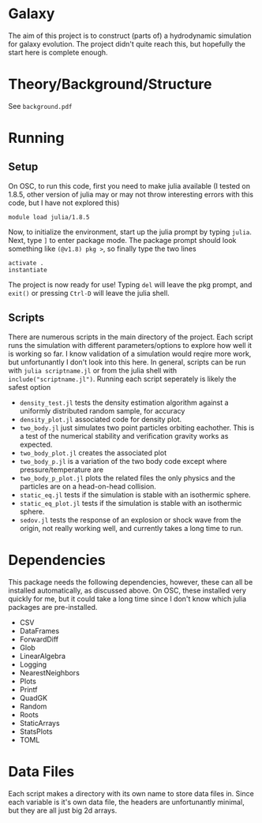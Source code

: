 # Galaxy
The aim of this project is to construct (parts of) a hydrodynamic simulation
for galaxy evolution. 
The project didn't quite reach this, but hopefully the start here is complete enough.


# Theory/Background/Structure
See `background.pdf`

# Running

## Setup
On OSC, to run this code, first you need to make julia available (I tested on 1.8.5,
other version of julia may or may not throw interesting errors with this code, 
but I have not explored this)
```
module load julia/1.8.5
```
Now, to initialize the environment, start up the julia prompt by typing `julia`. Next, 
type `]` to enter package mode. The package prompt should look something like `(@v1.8) pkg >`, so finally type the two lines
```
activate .
instantiate
```

The project is now ready for use!
Typing `del` will leave the pkg prompt, and `exit()` or pressing `Ctrl-D` will leave the julia shell.

## Scripts

There are numerous scripts in the main directory of the project. Each script runs the simulation with different parameters/options to explore how well it is working so far. I know validation of a simulation would reqire more work, but unfortunantly I don't look into this here.
In general, scripts can be run with `julia scriptname.jl` or from the julia shell with `include("scriptname.jl")`. Running each script seperately is likely the safest option

- `density_test.jl` tests the density estimation algorithm against a uniformly distributed random sample, for accuracy
- `density_plot.jl` associated code for density plot.
- `two_body.jl` just simulates two point particles orbiting eachother. This is a test
of the numerical stability and verification gravity works as expected.
- `two_body_plot.jl` creates the associated plot
- `two_body_p.jl` is a variation of the two body code except where pressure/temperature are
- `two_body_p_plot.jl` plots the related files
the only physics and the particles are on a head-on-head collision.
- `static_eq.jl` tests if the simulation is stable with an isothermic sphere.
- `static_eq_plot.jl` tests if the simulation is stable with an isothermic sphere.
- `sedov.jl` tests the response of an explosion or shock wave from the origin, not really working well, and currently takes a long time to run.


# Dependencies
This package needs the following dependencies, however, these can all be installed automatically, as discussed above. On OSC, these installed very quickly for me, but it could take a long time since I don't know which julia packages are pre-installed.


- CSV
- DataFrames
- ForwardDiff
- Glob
- LinearAlgebra
- Logging
- NearestNeighbors
- Plots
- Printf
- QuadGK
- Random
- Roots
- StaticArrays
- StatsPlots
- TOML



# Data Files

Each script makes a directory with its own name to store data files in. 
Since each variable is it's own data file, the headers are unfortunantly minimal, but
they are all just big 2d arrays.


